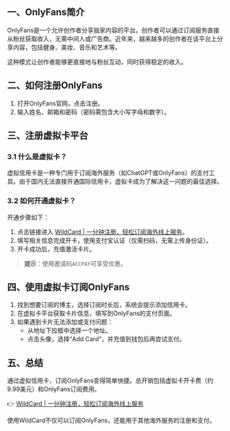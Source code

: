 ## 一、OnlyFans简介

OnlyFans是一个允许创作者分享独家内容的平台。创作者可以通过订阅服务直接从粉丝获取收入，无需中间人或广告商。近年来，越来越多的创作者在该平台上分享内容，包括健身、美妆、音乐和艺术等。

这种模式让创作者能够更直接地与粉丝互动，同时获得稳定的收入。

## 二、如何注册OnlyFans

1. 打开OnlyFans官网，点击注册。
2. 输入姓名、邮箱和密码（密码需包含大小写字母和数字）。

## 三、注册虚拟卡平台

### 3.1 什么是虚拟卡？

虚拟信用卡是一种专门用于订阅海外服务（如ChatGPT或OnlyFans）的支付工具。由于国内无法直接开通国际信用卡，虚拟卡成为了解决这一问题的最佳选择。

### 3.2 如何开通虚拟卡？

开通步骤如下：

1. 点击链接进入 [WildCard | 一分钟注册，轻松订阅海外线上服务](https://bit.ly/bewildcard)。
2. 填写相关信息完成开卡，使用支付宝认证（仅需扫码，无需上传身份证）。
3. 开卡成功后，充值激活卡片。

> **提示**：使用邀请码`ACCPAY`可享受优惠。

## 四、使用虚拟卡订阅OnlyFans

1. 找到想要订阅的博主，选择订阅时长后，系统会提示添加信用卡。
2. 在虚拟卡平台获取卡片信息，填写到OnlyFans的支付页面。
3. 如果遇到卡片无法添加或支付问题：
   - 从地址下拉框中选择一个地址。
   - 点击头像，选择“Add Card”，并充值到钱包后再尝试支付。

## 五、总结

通过虚拟信用卡，订阅OnlyFans变得简单快捷。总开销包括虚拟卡开卡费（约9.99美元）和OnlyFans订阅费用。

👉 [WildCard | 一分钟注册，轻松订阅海外线上服务](https://bit.ly/bewildcard)

使用WildCard不仅可以订阅OnlyFans，还能用于其他海外服务的注册和支付。